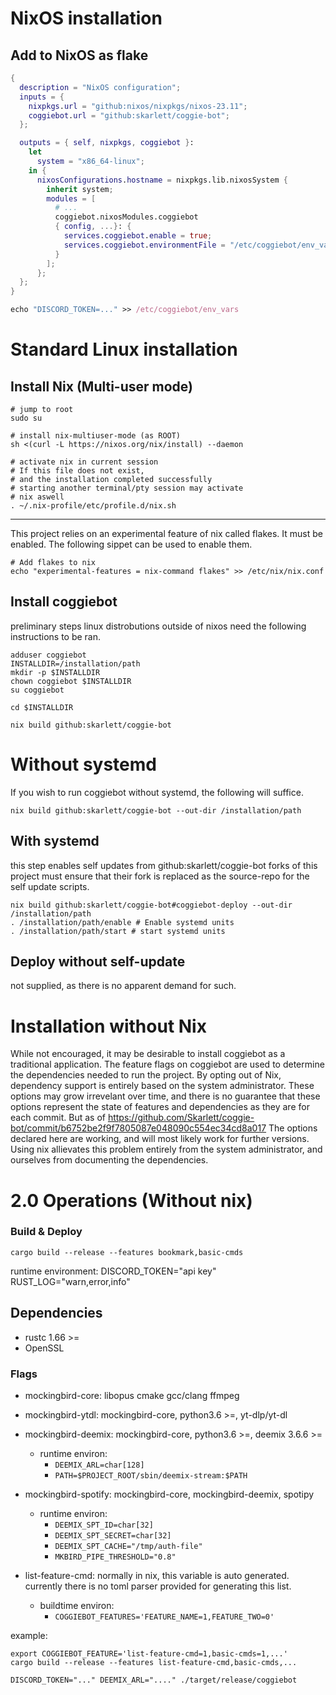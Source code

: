 # NixOS installation

## Add to NixOS as flake
```nix
{
  description = "NixOS configuration";
  inputs = {
    nixpkgs.url = "github:nixos/nixpkgs/nixos-23.11";
    coggiebot.url = "github:skarlett/coggie-bot";
  };

  outputs = { self, nixpkgs, coggiebot }:
    let
      system = "x86_64-linux";
    in {
      nixosConfigurations.hostname = nixpkgs.lib.nixosSystem {
        inherit system;
        modules = [
          # ...
          coggiebot.nixosModules.coggiebot
          { config, ...}: { 
            services.coggiebot.enable = true;
            services.coggiebot.environmentFile = "/etc/coggiebot/env_vars";
          }
        ];
      };
  };
}

echo "DISCORD_TOKEN=..." >> /etc/coggiebot/env_vars
```

# Standard Linux installation
## Install Nix (Multi-user mode)
```
# jump to root
sudo su

# install nix-multiuser-mode (as ROOT)
sh <(curl -L https://nixos.org/nix/install) --daemon

# activate nix in current session
# If this file does not exist,
# and the installation completed successfully
# starting another terminal/pty session may activate
# nix aswell
. ~/.nix-profile/etc/profile.d/nix.sh
```
---
This project relies on an experimental feature of nix called flakes.
It must be enabled. The following sippet can be used to enable them.
```
# Add flakes to nix
echo "experimental-features = nix-command flakes" >> /etc/nix/nix.conf
```

## Install coggiebot
preliminary steps linux distrobutions outside of nixos 
need the following instructions to be ran.

```
adduser coggiebot
INSTALLDIR=/installation/path
mkdir -p $INSTALLDIR
chown coggiebot $INSTALLDIR
su coggiebot

cd $INSTALLDIR

nix build github:skarlett/coggie-bot
```

# Without systemd
If you wish to run coggiebot without systemd, the following will suffice.
```
nix build github:skarlett/coggie-bot --out-dir /installation/path
```

## With systemd
this step enables self updates from github:skarlett/coggie-bot
forks of this project must ensure that their fork is replaced as the source-repo
for the self update scripts.
```
nix build github:skarlett/coggie-bot#coggiebot-deploy --out-dir /installation/path
. /installation/path/enable # Enable systemd units
. /installation/path/start # start systemd units
```

## Deploy without self-update
not supplied, as there is no apparent demand for such.


# Installation without Nix
While not encouraged, it may be desirable to install coggiebot as a traditional application. 
The feature flags on coggiebot are used to determine the dependencies needed to run the project.
By opting out of Nix, dependency support is entirely based on the system administrator. These options may grow irrevelant over time, 
and there is no guarantee that these options represent the state of features and dependencies as they are for each commit. But as of https://github.com/Skarlett/coggie-bot/commit/b6752be2f9f7805087e048090c554ec34cd8a017
The options declared here are working, and will most likely work for further versions. Using nix allievates this problem entirely from the system administrator, and ourselves from documenting the dependencies.

# 2.0 Operations (Without nix)
### Build & Deploy
```
cargo build --release --features bookmark,basic-cmds
```
runtime environment:
  DISCORD_TOKEN="api key"
  RUST_LOG="warn,error,info"  

## Dependencies
- rustc 1.66 >=
- OpenSSL

### Flags
- mockingbird-core: libopus cmake gcc/clang ffmpeg
- mockingbird-ytdl: mockingbird-core, python3.6 >=, yt-dlp/yt-dl 
- mockingbird-deemix: mockingbird-core, python3.6 >=, deemix 3.6.6 >=
  - runtime environ:
    - `DEEMIX_ARL=char[128]`
    - `PATH=$PROJECT_ROOT/sbin/deemix-stream:$PATH`

- mockingbird-spotify: mockingbird-core, mockingbird-deemix, spotipy
  - runtime environ:
    - `DEEMIX_SPT_ID=char[32]`
    - `DEEMIX_SPT_SECRET=char[32]`
    - `DEEMIX_SPT_CACHE="/tmp/auth-file"`
    - `MKBIRD_PIPE_THRESHOLD="0.8"`

- list-feature-cmd:
  normally in nix, this variable is auto generated. currently there is no toml parser provided for
  generating this list.
  - buildtime environ:
    - `COGGIEBOT_FEATURES='FEATURE_NAME=1,FEATURE_TWO=0'`

example:
```
export COGGIEBOT_FEATURE='list-feature-cmd=1,basic-cmds=1,...'
cargo build --release --features list-feature-cmd,basic-cmds,...

DISCORD_TOKEN="..." DEEMIX_ARL="...." ./target/release/coggiebot
```
